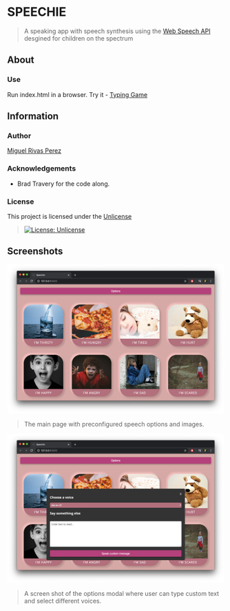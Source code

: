 # SPEECHIE
> A speaking app with speech synthesis using the [Web Speech API](https://developer.mozilla.org/en-US/docs/Web/API/Web_Speech_API) desgined for children on the spectrum

## About
### Use
Run index.html in a browser.
Try it - [Typing Game](https://mrivasperez.github.io/speechie/)

## Information
### Author
[Miguel Rivas Perez](https://github.com/mrivasperez)
### Acknowledgements
- Brad Travery for the code along.
### License
This project is licensed under the [Unlicense](https://github.com/mrivasperez/neumorphic-typing-game/blob/master/LICENSE)
> [![License: Unlicense](https://img.shields.io/badge/license-Unlicense-blue.svg)](http://unlicense.org/)

## Screenshots
![Screenshot of main page](assets/screenshot.png)
> The main page with preconfigured speech options and images.

![Screenshot of options modal](assets/screenshot2.png)
> A screen shot of the options modal where user can type custom text and select different voices.